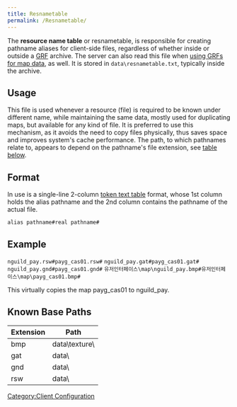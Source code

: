 ```yaml
---
title: Resnametable
permalink: /Resnametable/
---
```


The **resource name table** or resnametable, is responsible for creating pathname aliases for client-side files, regardless of whether inside or outside a [GRF](/GRF "wikilink") archive. The server can also read this file when [using GRFs for map data](/:Category:Configuration#Overriding_map-cache "wikilink"), as well. It is stored in `data\resnametable.txt`, typically inside the archive.

Usage
-----

This file is used whenever a resource (file) is required to be known under different name, while maintaining the same data, mostly used for duplicating maps, but available for any kind of file. It is preferred to use this mechanism, as it avoids the need to copy files physically, thus saves space and improves system's cache performance. The path, to which pathnames relate to, appears to depend on the pathname's file extension, see [table below](/#Known_Base_Paths "wikilink").

Format
------

In use is a single-line 2-column [token text table](/Token_Text_Table "wikilink") format, whose 1st column holds the alias pathname and the 2nd column contains the pathname of the actual file.

`alias pathname#real pathname#`

Example
-------

`nguild_pay.rsw#payg_cas01.rsw#`
`nguild_pay.gat#payg_cas01.gat#`
`nguild_pay.gnd#payg_cas01.gnd#`
`유저인터페이스\map\nguild_pay.bmp#유저인터페이스\map\payg_cas01.bmp#`

This virtually copies the map payg_cas01 to nguild_pay.

Known Base Paths
----------------

| Extension | Path            |
|-----------|-----------------|
| bmp       | data\\texture\\ |
| gat       | data\\          |
| gnd       | data\\          |
| rsw       | data\\          |

[Category:Client Configuration](/Category:Client_Configuration "wikilink")